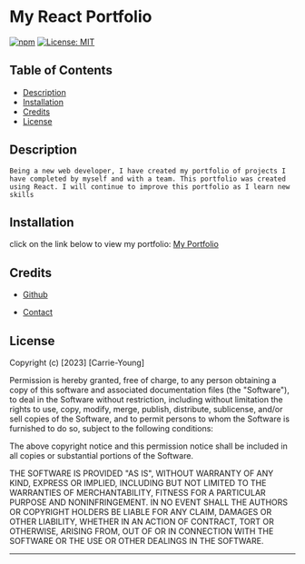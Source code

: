 # My React Portfolio

[![npm](https://badge.fury.io/js/inquirer.svg)](http://badge.fury.io/js/inquirer)
[![License: MIT](https://img.shields.io/badge/License-MIT-yellow.svg)](https://opensource.org/licenses/MIT)

## Table of Contents
- [Description](#description)
- [Installation](#installation)
- [Credits](#credits)
- [License](#license)

  
## Description
    Being a new web developer, I have created my portfolio of projects I have completed by myself and with a team. This portfolio was created using React. I will continue to improve this portfolio as I learn new skills

## Installation
click on the link below to view my portfolio:
[My Portfolio](https://carrieky04.github.io/my-react-portfolio/)


## Credits

- [Github](https://github.com/carrieky04)

- [Contact](mailto:carrieky04@gmail.com)


## License

Copyright (c) [2023] [Carrie-Young]

Permission is hereby granted, free of charge, to any person obtaining a copy
of this software and associated documentation files (the "Software"), to deal
in the Software without restriction, including without limitation the rights
to use, copy, modify, merge, publish, distribute, sublicense, and/or sell
copies of the Software, and to permit persons to whom the Software is
furnished to do so, subject to the following conditions:

The above copyright notice and this permission notice shall be included in all
copies or substantial portions of the Software.

THE SOFTWARE IS PROVIDED "AS IS", WITHOUT WARRANTY OF ANY KIND, EXPRESS OR
IMPLIED, INCLUDING BUT NOT LIMITED TO THE WARRANTIES OF MERCHANTABILITY,
FITNESS FOR A PARTICULAR PURPOSE AND NONINFRINGEMENT. IN NO EVENT SHALL THE
AUTHORS OR COPYRIGHT HOLDERS BE LIABLE FOR ANY CLAIM, DAMAGES OR OTHER
LIABILITY, WHETHER IN AN ACTION OF CONTRACT, TORT OR OTHERWISE, ARISING FROM,
OUT OF OR IN CONNECTION WITH THE SOFTWARE OR THE USE OR OTHER DEALINGS IN THE
SOFTWARE.

---



